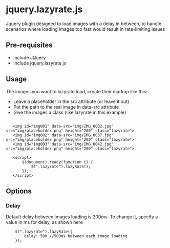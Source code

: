 # jquery.lazyrate.js

Jquery plugin designed to load images with a delay in between, to handle scenarios where loading images too fast would result in rate-limiting issues

## Pre-requisites

- include JQuery
- include jquery.lazyrate.js

## Usage

The images you want to lazyrate load, create their markup like this:

- Leave a placeholder in the src attribute (or leave it out)
- Put the path to the real image in data-src attribute
- Give the images a class (like lazyrate in this example)
 ```

    <img id="img001" data-src="img/IMG_0032.jpg" src="img/placeholder.png" height="200" class="lazyrate">
    <img id="img002" data-src="img/IMG_0037.jpg" src="img/placeholder.png" height="200" class="lazyrate">
    <img id="img003" data-src="img/IMG_0042.jpg" src="img/placeholder.png" height="200" class="lazyrate">
    
    <script>
        $(document).ready(function () {
            $(".lazyrate").lazyRate();
        });
    </script>
```
## Options

### Delay

Default delay between images loading is 200ms. To change it, specify a value in ms for delay, as shown here

```
    $(".lazyrate").lazyRate({
        delay: 500 //500ms between each image loading
    });
```  

